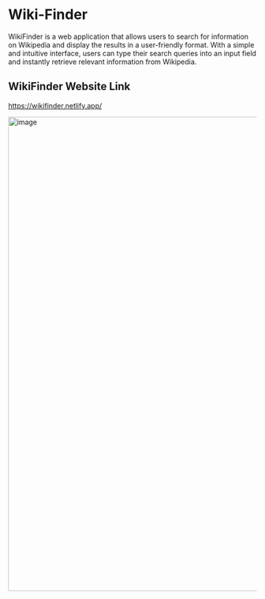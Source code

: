 # Wiki-Finder
WikiFinder is a web application that allows users to search for information on Wikipedia and display the results in a user-friendly format.
With a simple and intuitive interface, users can type their search queries into an input field and instantly retrieve relevant information from Wikipedia.

## WikiFinder Website Link
https://wikifinder.netlify.app/

<img width="959" alt="image" src="https://github.com/saloni0419/Wiki-Finder/assets/100074110/4b51a3cc-465d-475f-a4b2-2a5e7410110e">
